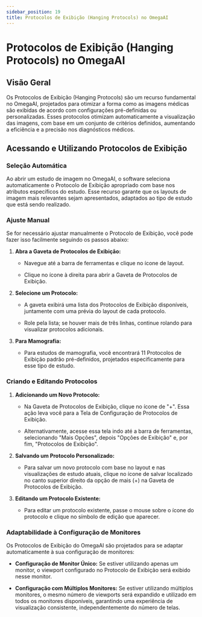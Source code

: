 ```yaml
---
sidebar_position: 19
title: Protocolos de Exibição (Hanging Protocols) no OmegaAI
---
```

# Protocolos de Exibição (Hanging Protocols) no OmegaAI

## Visão Geral

Os Protocolos de Exibição (Hanging Protocols) são um recurso fundamental no OmegaAI, projetados para otimizar a forma como as imagens médicas são exibidas de acordo com configurações pré-definidas ou personalizadas. Esses protocolos otimizam automaticamente a visualização das imagens, com base em um conjunto de critérios definidos, aumentando a eficiência e a precisão nos diagnósticos médicos.

## Acessando e Utilizando Protocolos de Exibição

### Seleção Automática

Ao abrir um estudo de imagem no OmegaAI, o software seleciona automaticamente o Protocolo de Exibição apropriado com base nos atributos específicos do estudo. Esse recurso garante que os layouts de imagem mais relevantes sejam apresentados, adaptados ao tipo de estudo que está sendo realizado.

### Ajuste Manual

Se for necessário ajustar manualmente o Protocolo de Exibição, você pode fazer isso facilmente seguindo os passos abaixo:

1.  **Abra a Gaveta de Protocolos de Exibição:**

    - Navegue até a barra de ferramentas e clique no ícone de layout.

    - Clique no ícone à direita para abrir a Gaveta de Protocolos de Exibição.

2.  **Selecione um Protocolo:**

    - A gaveta exibirá uma lista dos Protocolos de Exibição disponíveis, juntamente com uma prévia do layout de cada protocolo.

    - Role pela lista; se houver mais de três linhas, continue rolando para visualizar protocolos adicionais.

3.  **Para Mamografia:**

    - Para estudos de mamografia, você encontrará 11 Protocolos de Exibição padrão pré-definidos, projetados especificamente para esse tipo de estudo.

### Criando e Editando Protocolos

1.  **Adicionando um Novo Protocolo:**

    - Na Gaveta de Protocolos de Exibição, clique no ícone de "+". Essa ação leva você para a Tela de Configuração de Protocolos de Exibição.

    - Alternativamente, acesse essa tela indo até a barra de ferramentas, selecionando "Mais Opções", depois "Opções de Exibição" e, por fim, "Protocolos de Exibição".

2.  **Salvando um Protocolo Personalizado:**

    - Para salvar um novo protocolo com base no layout e nas visualizações de estudo atuais, clique no ícone de salvar localizado no canto superior direito da opção de mais (+) na Gaveta de Protocolos de Exibição.

3.  **Editando um Protocolo Existente:**

    - Para editar um protocolo existente, passe o mouse sobre o ícone do protocolo e clique no símbolo de edição que aparecer.

### Adaptabilidade à Configuração de Monitores

Os Protocolos de Exibição do OmegaAI são projetados para se adaptar automaticamente à sua configuração de monitores:

- **Configuração de Monitor Único:** Se estiver utilizando apenas um monitor, o viewport configurado no Protocolo de Exibição será exibido nesse monitor.

- **Configuração com Múltiplos Monitores:** Se estiver utilizando múltiplos monitores, o mesmo número de viewports será expandido e utilizado em todos os monitores disponíveis, garantindo uma experiência de visualização consistente, independentemente do número de telas.